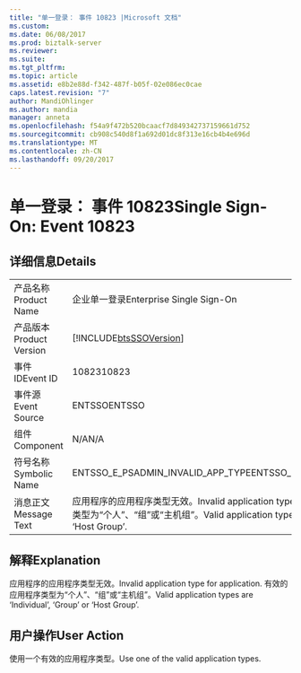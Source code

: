 ```yaml
---
title: "单一登录： 事件 10823 |Microsoft 文档"
ms.custom: 
ms.date: 06/08/2017
ms.prod: biztalk-server
ms.reviewer: 
ms.suite: 
ms.tgt_pltfrm: 
ms.topic: article
ms.assetid: e8b2e88d-f342-487f-b05f-02e086ec0cae
caps.latest.revision: "7"
author: MandiOhlinger
ms.author: mandia
manager: anneta
ms.openlocfilehash: f54a9f472b520bcaacf7d849342737159661d752
ms.sourcegitcommit: cb908c540d8f1a692d01dc8f313e16cb4b4e696d
ms.translationtype: MT
ms.contentlocale: zh-CN
ms.lasthandoff: 09/20/2017
---
```

# <a name="single-sign-on-event-10823"></a><span data-ttu-id="2517a-102">单一登录： 事件 10823</span><span class="sxs-lookup"><span data-stu-id="2517a-102">Single Sign-On: Event 10823</span></span>
## <a name="details"></a><span data-ttu-id="2517a-103">详细信息</span><span class="sxs-lookup"><span data-stu-id="2517a-103">Details</span></span>  
  
|||  
|-|-|  
|<span data-ttu-id="2517a-104">产品名称</span><span class="sxs-lookup"><span data-stu-id="2517a-104">Product Name</span></span>|<span data-ttu-id="2517a-105">企业单一登录</span><span class="sxs-lookup"><span data-stu-id="2517a-105">Enterprise Single Sign-On</span></span>|  
|<span data-ttu-id="2517a-106">产品版本</span><span class="sxs-lookup"><span data-stu-id="2517a-106">Product Version</span></span>|[!INCLUDE[btsSSOVersion](../includes/btsssoversion-md.md)]|  
|<span data-ttu-id="2517a-107">事件 ID</span><span class="sxs-lookup"><span data-stu-id="2517a-107">Event ID</span></span>|<span data-ttu-id="2517a-108">10823</span><span class="sxs-lookup"><span data-stu-id="2517a-108">10823</span></span>|  
|<span data-ttu-id="2517a-109">事件源</span><span class="sxs-lookup"><span data-stu-id="2517a-109">Event Source</span></span>|<span data-ttu-id="2517a-110">ENTSSO</span><span class="sxs-lookup"><span data-stu-id="2517a-110">ENTSSO</span></span>|  
|<span data-ttu-id="2517a-111">组件</span><span class="sxs-lookup"><span data-stu-id="2517a-111">Component</span></span>|<span data-ttu-id="2517a-112">N/A</span><span class="sxs-lookup"><span data-stu-id="2517a-112">N/A</span></span>|  
|<span data-ttu-id="2517a-113">符号名称</span><span class="sxs-lookup"><span data-stu-id="2517a-113">Symbolic Name</span></span>|<span data-ttu-id="2517a-114">ENTSSO_E_PSADMIN_INVALID_APP_TYPE</span><span class="sxs-lookup"><span data-stu-id="2517a-114">ENTSSO_E_PSADMIN_INVALID_APP_TYPE</span></span>|  
|<span data-ttu-id="2517a-115">消息正文</span><span class="sxs-lookup"><span data-stu-id="2517a-115">Message Text</span></span>|<span data-ttu-id="2517a-116">应用程序的应用程序类型无效。</span><span class="sxs-lookup"><span data-stu-id="2517a-116">Invalid application type for application.</span></span> <span data-ttu-id="2517a-117">有效的应用程序类型为“个人”、“组”或“主机组”。</span><span class="sxs-lookup"><span data-stu-id="2517a-117">Valid application types are ‘Individual’, ‘Group’ or ‘Host Group’.</span></span>|  
  
## <a name="explanation"></a><span data-ttu-id="2517a-118">解释</span><span class="sxs-lookup"><span data-stu-id="2517a-118">Explanation</span></span>  
 <span data-ttu-id="2517a-119">应用程序的应用程序类型无效。</span><span class="sxs-lookup"><span data-stu-id="2517a-119">Invalid application type for application.</span></span> <span data-ttu-id="2517a-120">有效的应用程序类型为“个人”、“组”或“主机组”。</span><span class="sxs-lookup"><span data-stu-id="2517a-120">Valid application types are ‘Individual’, ‘Group’ or ‘Host Group’.</span></span>  
  
## <a name="user-action"></a><span data-ttu-id="2517a-121">用户操作</span><span class="sxs-lookup"><span data-stu-id="2517a-121">User Action</span></span>  
 <span data-ttu-id="2517a-122">使用一个有效的应用程序类型。</span><span class="sxs-lookup"><span data-stu-id="2517a-122">Use one of the valid application types.</span></span>